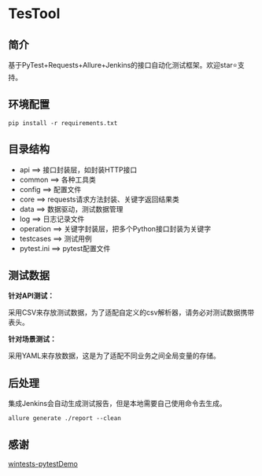 # TesTool

## 简介

基于PyTest+Requests+Allure+Jenkins的接口自动化测试框架。欢迎star:star:支持。

## 环境配置

```
pip install -r requirements.txt
```


## 目录结构

- api ==> 接口封装层，如封装HTTP接口
- common ==> 各种工具类
- config ==> 配置文件
- core ==> requests请求方法封装、关键字返回结果类
- data ==> 数据驱动，测试数据管理
- log ==> 日志记录文件
- operation ==> 关键字封装层，把多个Python接口封装为关键字
- testcases ==> 测试用例
- pytest.ini ==> pytest配置文件


## 测试数据

**针对API测试：**

采用CSV来存放测试数据，为了适配自定义的csv解析器，请务必对测试数据携带表头。

**针对场景测试：**

采用YAML来存放数据，这是为了适配不同业务之间全局变量的存储。

## 后处理

集成Jenkins会自动生成测试报告，但是本地需要自己使用命令去生成。

```shell
allure generate ./report --clean
```

## 感谢

[wintests-pytestDemo](https://github.com/wintests/pytestDemo)
